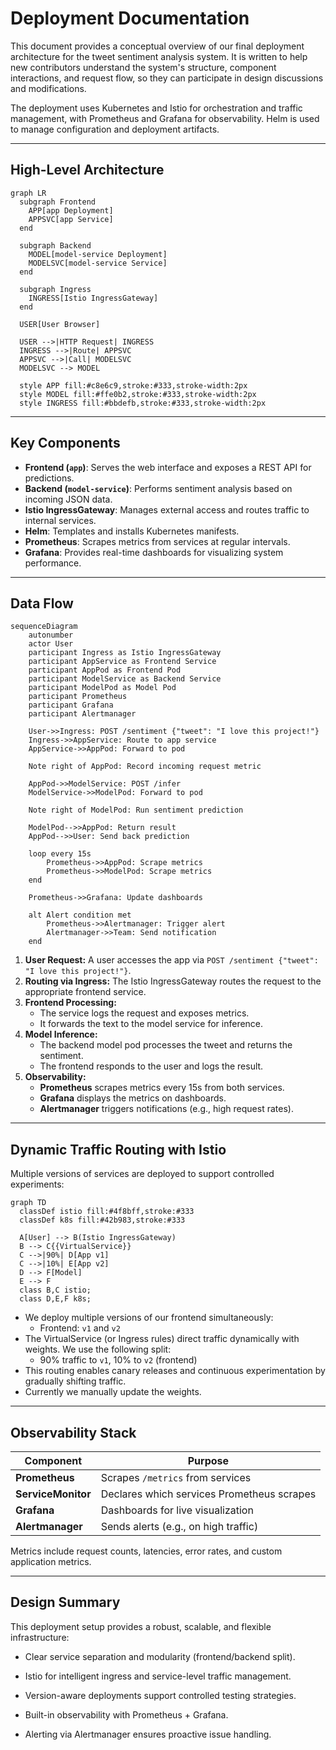 # Deployment Documentation

This document provides a conceptual overview of our final deployment architecture for the tweet sentiment analysis system. It is written to help new contributors understand the system's structure, component interactions, and request flow, so they can participate in design discussions and modifications.

The deployment uses Kubernetes and Istio for orchestration and traffic management, with Prometheus and Grafana for observability. Helm is used to manage configuration and deployment artifacts.

---

## High-Level Architecture

```mermaid
graph LR
  subgraph Frontend
    APP[app Deployment]
    APPSVC[app Service]
  end

  subgraph Backend
    MODEL[model-service Deployment]
    MODELSVC[model-service Service]
  end

  subgraph Ingress
    INGRESS[Istio IngressGateway]
  end

  USER[User Browser]

  USER -->|HTTP Request| INGRESS
  INGRESS -->|Route| APPSVC
  APPSVC -->|Call| MODELSVC
  MODELSVC --> MODEL

  style APP fill:#c8e6c9,stroke:#333,stroke-width:2px
  style MODEL fill:#ffe0b2,stroke:#333,stroke-width:2px
  style INGRESS fill:#bbdefb,stroke:#333,stroke-width:2px
```

---

## Key Components
- **Frontend (`app`)**: Serves the web interface and exposes a REST API for predictions.
- **Backend (`model-service`)**: Performs sentiment analysis based on incoming JSON data.
- **Istio IngressGateway**: Manages external access and routes traffic to internal services.
- **Helm**: Templates and installs Kubernetes manifests.
- **Prometheus**: Scrapes metrics from services at regular intervals.
- **Grafana**: Provides real-time dashboards for visualizing system performance.

---

## Data Flow

```mermaid
sequenceDiagram
    autonumber
    actor User
    participant Ingress as Istio IngressGateway
    participant AppService as Frontend Service
    participant AppPod as Frontend Pod
    participant ModelService as Backend Service
    participant ModelPod as Model Pod
    participant Prometheus
    participant Grafana
    participant Alertmanager

    User->>Ingress: POST /sentiment {"tweet": "I love this project!"}
    Ingress->>AppService: Route to app service
    AppService->>AppPod: Forward to pod

    Note right of AppPod: Record incoming request metric

    AppPod->>ModelService: POST /infer
    ModelService->>ModelPod: Forward to pod

    Note right of ModelPod: Run sentiment prediction

    ModelPod-->>AppPod: Return result
    AppPod-->>User: Send back prediction

    loop every 15s
        Prometheus->>AppPod: Scrape metrics
        Prometheus->>ModelPod: Scrape metrics
    end

    Prometheus->>Grafana: Update dashboards

    alt Alert condition met
        Prometheus->>Alertmanager: Trigger alert
        Alertmanager->>Team: Send notification
    end
```

1. **User Request:** A user accesses the app via `POST /sentiment {"tweet": "I love this project!"}`.
2. **Routing via Ingress:** The Istio IngressGateway routes the request to the appropriate frontend service.
3. **Frontend Processing:**
    - The service logs the request and exposes metrics.
    - It forwards the text to the model service for inference.
4. **Model Inference:**
    - The backend model pod processes the tweet and returns the sentiment.
    - The frontend responds to the user and logs the result.
5. **Observability:**
    - **Prometheus** scrapes metrics every 15s from both services.
    - **Grafana** displays the metrics on dashboards.
    - **Alertmanager** triggers notifications (e.g., high request rates).

---

## Dynamic Traffic Routing with Istio

Multiple versions of services are deployed to support controlled experiments:
```mermaid
graph TD
  classDef istio fill:#4f8bff,stroke:#333
  classDef k8s fill:#42b983,stroke:#333

  A[User] --> B(Istio IngressGateway)
  B --> C{{VirtualService}}
  C -->|90%| D[App v1]
  C -->|10%| E[App v2]
  D --> F[Model]
  E --> F
  class B,C istio;
  class D,E,F k8s;
```

- We deploy multiple versions of our frontend simultaneously:
  - Frontend: `v1` and `v2`
- The VirtualService (or Ingress rules) direct traffic dynamically with weights. We use the following split:
  - 90% traffic to `v1`, 10% to `v2` (frontend)
- This routing enables canary releases and continuous experimentation by gradually shifting traffic.
- Currently we manually update the weights.

---

## Observability Stack

| Component          | Purpose                                    |
| ------------------ | ------------------------------------------ |
| **Prometheus**     | Scrapes `/metrics` from services           |
| **ServiceMonitor** | Declares which services Prometheus scrapes |
| **Grafana**        | Dashboards for live visualization          |
| **Alertmanager**   | Sends alerts (e.g., on high traffic)       |

Metrics include request counts, latencies, error rates, and custom application metrics.

---

## Design Summary

This deployment setup provides a robust, scalable, and flexible infrastructure:

- Clear service separation and modularity (frontend/backend split).

- Istio for intelligent ingress and service-level traffic management.

- Version-aware deployments support controlled testing strategies.

- Built-in observability with Prometheus + Grafana.

- Alerting via Alertmanager ensures proactive issue handling.